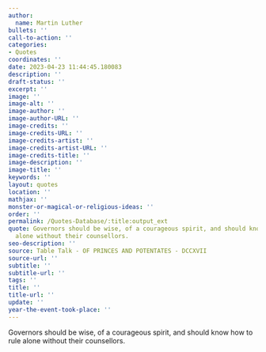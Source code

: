```yaml
---
author:
  name: Martin Luther
bullets: ''
call-to-action: ''
categories:
- Quotes
coordinates: ''
date: 2023-04-23 11:44:45.180083
description: ''
draft-status: ''
excerpt: ''
image: ''
image-alt: ''
image-author: ''
image-author-URL: ''
image-credits: ''
image-credits-URL: ''
image-credits-artist: ''
image-credits-artist-URL: ''
image-credits-title: ''
image-description: ''
image-title: ''
keywords: ''
layout: quotes
location: ''
mathjax: ''
monster-or-magical-or-religious-ideas: ''
order: ''
permalink: /Quotes-Database/:title:output_ext
quote: Governors should be wise, of a courageous spirit, and should know how to rule
  alone without their counsellors.
seo-description: ''
source: Table Talk - OF PRINCES AND POTENTATES - DCCXVII
source-url: ''
subtitle: ''
subtitle-url: ''
tags: ''
title: ''
title-url: ''
update: ''
year-the-event-took-place: ''
---
```

Governors should be wise, of a courageous spirit, and should know how to rule alone without their counsellors.